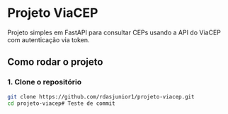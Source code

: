 # Projeto ViaCEP

Projeto simples em FastAPI para consultar CEPs usando a API do ViaCEP com autenticação via token.

## Como rodar o projeto

### 1. Clone o repositório
```bash
git clone https://github.com/rdasjunior1/projeto-viacep.git
cd projeto-viacep# Teste de commit
